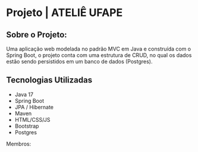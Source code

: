 
# Projeto | ATELIÊ UFAPE

## Sobre o Projeto:

Uma aplicação web modelada no padrão MVC em Java e construída com o Spring Boot, o projeto conta com uma estrutura de CRUD, no qual os dados estão sendo persistidos em um banco de dados (Postgres). 
 
## Tecnologias Utilizadas

- Java 17
- Spring Boot
- JPA / Hibernate
- Maven
- HTML/CSS/JS
- Bootstrap
- Postgres



Membros:
